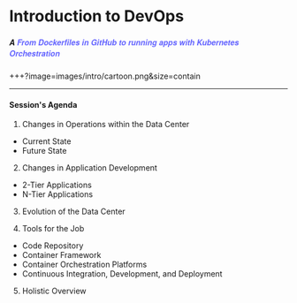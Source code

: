 # Introduction to DevOps
##### <span style="font-family:Helvetica Neue; font-weight:bold">A <span style="color:#6565ff">From Dockerfiles in GitHub to running apps with Kubernetes Orchestration</span>

+++?image=images/intro/cartoon.png&size=contain

---

#### Session's Agenda

1. Changes in Operations within the Data Center

  * Current State
  * Future State

2. Changes in Application Development
  
  * 2-Tier Applications
  * N-Tier Applications

3. Evolution of the Data Center

4. Tools for the Job

  * Code Repository
  * Container Framework 
  * Container Orchestration Platforms
  * Continuous Integration, Development, and Deployment

5. Holistic Overview
